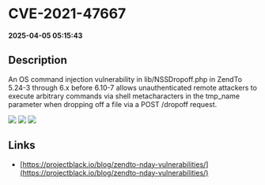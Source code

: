 # CVE-2021-47667

**2025-04-05 05:15:43**

## Description
An OS command injection vulnerability in lib/NSSDropoff.php in ZendTo 5.24-3 through 6.x before 6.10-7 allows unauthenticated remote attackers to execute arbitrary commands via shell metacharacters in the tmp_name parameter when dropping off a file via a POST /dropoff request.

![](https://img.shields.io/static/v1?label=Score&message=10.0&color=red)
![](https://img.shields.io/static/v1?label=Severity&message=CRITICAL&color=red)
![](https://img.shields.io/static/v1?label=CWE&message=RCE&color=green)

## Links
- [https://projectblack.io/blog/zendto-nday-vulnerabilities/](https://projectblack.io/blog/zendto-nday-vulnerabilities/)
